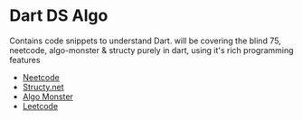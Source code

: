 # Dart DS Algo

Contains code snippets to understand Dart. will be covering the blind 75, neetcode, algo-monster & structy purely in dart, using it's rich programming features

- [Neetcode](./neetcode)
- [Structy.net](./structy)
- [Algo Monster](./algo-monster)
- [Leetcode](./leetcode)
